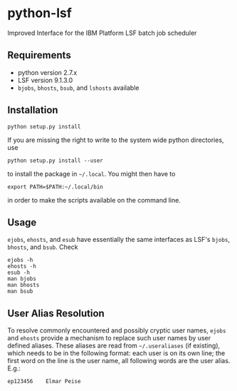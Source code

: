 python-lsf
==========

Improved Interface for the IBM Platform LSF batch job scheduler


Requirements
------------

* python version 2.7.x
* LSF version 9.1.3.0
* `bjobs`, `bhosts`, `bsub`, and `lshosts` available


Installation
------------

    python setup.py install

If you are missing the right to write to the system wide python directories,
use

    python setup.py install --user

to install the package in `~/.local`.  You might then have to

    export PATH=$PATH:~/.local/bin

in order to make the scripts available on the command line.


Usage
-----

`ejobs`, `ehosts`, and `esub` have essentially the same interfaces as LSF's
`bjobs`, `bhosts`, and `bsub`.
Check

    ejobs -h
    ehosts -h
    esub -h
    man bjobs
    man bhosts
    man bsub


User Alias Resolution
---------------------

To resolve commonly encountered and possibly cryptic user names, `ejobs` and
`ehosts` provide a mechanism to replace such user names by user defined aliases.
These aliases are read from `~/.useraliases` (if existing), which needs to be in
the following format:  each user is on its own line; the first word on the line
is the user name, all following words are the user alias. E.g.:

    ep123456    Elmar Peise
